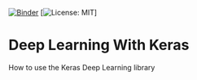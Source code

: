 [![Binder](https://mybinder.org/badge_logo.svg)](https://mybinder.org/v2/gh/NThakur20/DeepLearningWithKeras/master)
[![License: MIT](https://img.shields.io/badge/License-MIT-green.svg)]

# Deep Learning With Keras
How to use the Keras Deep Learning library
